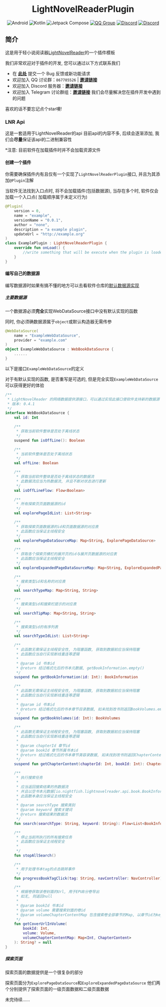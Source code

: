 <div align="center">
    <h1>LightNovelReaderPlugin</h1>
    <a><img alt="Android" src="https://img.shields.io/badge/Android-3DDC84?logo=android&logoColor=white&style=for-the-badge"/></a>
    <a><img alt="Kotlin" src="https://img.shields.io/badge/Kotlin-0095D5.svg?logo=kotlin&logoColor=white&style=for-the-badge"/></a>
    <a><img alt="Jetpack Compose" src="https://img.shields.io/badge/Jetpack%20Compose-4285F4?logo=jetpackcompose&logoColor=white&style=for-the-badge"></a>
    <a href="http://qm.qq.com/cgi-bin/qm/qr?_wv=1027&k=P__gXIArh5UDBsEq7ttd4WhIYnNh3y1t&authKey=GAsRKEZ%2FwHpzRv19hNJsDnknOc86lYzNIHMPy2Jxt3S3U8f90qestOd760IAj%2F3l&noverify=0&group_code=867785526"><img alt="QQ Group" src="https://img.shields.io/badge/QQ讨论群-867785526-brightgreen.svg?logoColor=white&style=for-the-badge"></a>
    <a href="https://discord.gg/bfvPqSWX"><img alt="Discord" src="https://img.shields.io/badge/Discord-JOIN-4285F4.svg?logo=discord&logoColor=white&style=for-the-badge"></a>
    <a href="https://t.me/lightnoble"><img alt="Discord" src="https://img.shields.io/badge/Telegram-JOIN-188FCA.svg?logo=telegram&logoColor=white&style=for-the-badge"></a>
</div>

## 简介

这是用于轻小说阅读器[LightNovelReader](https://github.com/dmzz-yyhyy/LightNovelReader)的一个插件模板

我们非常欢迎对于插件的开发, 您可以通过以下方式联系我们

- 在 [**此处**](https://github.com/dmzz-yyhyy/LightNovelReader/issues/new/choose) 提交一个 Bug
  反馈或新功能请求
- 欢迎加入 QQ 讨论群：`867785526` | [**邀请链接**](http://qm.qq.com/cgi-bin/qm/qr?_wv=1027&k=P__gXIArh5UDBsEq7ttd4WhIYnNh3y1t&authKey=GAsRKEZ%2FwHpzRv19hNJsDnknOc86lYzNIHMPy2Jxt3S3U8f90qestOd760IAj%2F3l&noverify=0&group_code=867785526)
- 欢迎加入 Discord 服务器：[**邀请链接**](https://discord.gg/fCxRfsFS)
- 欢迎加入 Telegram 讨论群组：[**邀请链接**](https://t.me/lightnoble)
  我们会尽量解决您在插件开发中遇到的问题

喜欢的话不要忘记点个star噢!

### LNR Api

这是一套适用于LightNovelReader的api
目前api的内容不多, 后续会逐渐添加, 我们会**尽量**保证该api的二进制兼容性

*注意: 目前软件在加载插件时并不会加载资源文件

#### 创建一个插件

你需要确保插件内有且仅有一个实现了```LightNovelReaderPlugin```接口, 并且为其添加```@Plugin```注解

当软件无法找到入口点时, 将不会加载插件(包括数据源), 当存在多个时, 软件仅会加载一个入口点(
加载顺序属于未定义行为)

```kotlin
@Plugin(
    version = 0,
    name = "example",
    versionName = "0.0.1",
    author = "none",
    description = "a example plugin",
    updateUrl = "http://example.org"
)
class ExamplePlugin : LightNovelReaderPlugin {
    override fun onLoad() {
        //write something that will be execute when the plugin is loaded
    }
}
```

#### 编写自己的数据源

编写数据源时如果有搞不懂的地方可以去看软件仓库的[默认数据源实现](https://github.com/dmzz-yyhyy/LightNovelReader/tree/refactoring/app/src/main/kotlin/indi/dmzz_yyhyy/lightnovelreader/defaultplugin)

##### 主要数据源

一个数据源必须**完全**实现WebDataSource接口中没有默认实现的函数

同时, 你必须确数据源属于```object```或默认构造器无需传参

```kotlin
@WebDataSource(
    name = "ExampleWebDataSource",
    provider = "example.com"
)
object ExampleWebDataSource : WebBookDataSource {
    ......
}
```

以下是接口```ExampleWebDataSource```的定义

对于有默认实现的函数, 是否重写是可选的, 但是完全实现```ExampleWebDataSource```可以获得更好的体验

```kotlin
/**
 * LightNovelReader 的网络数据提供源接口，可以通过实现此接口使软件支持新的数据源
 * 版本: 0.4.1
 */
interface WebBookDataSource {
    val id: Int

    /**
     * 获取当前软件整体是否处于离线状态
     */
    suspend fun isOffLine(): Boolean

    /**
     * 当前软件整体是否处于离线状态
     */
    val offLine: Boolean

    /**
     * 获取当前软件整体是否处于离线状态的数据流
     * 此数据流应当为热数据流, 并且不断对状态进行更新
     */
    val isOffLineFlow: Flow<Boolean>

    /**
     * 所有探索页页面数据源的id
     */
    val explorePageIdList: List<String>

    /**
     * 获取探索页面数据源的id和页面数据源的对应表
     * 此函数应当保证主线程安全
     */
    val explorePageDataSourceMap: Map<String, ExplorePageDataSource>

    /**
     * 获取各个探索页横栏的展开页的id与展开页数据源的对应表
     * 此函数应当保证主线程安全
     */
    val exploreExpandedPageDataSourceMap: Map<String, ExploreExpandedPageDataSource>

    /**
     * 搜索类型id和名称的对应表
     */
    val searchTypeMap: Map<String, String>

    /**
     * 搜索类型id和搜索栏提示的对应表
     */
    val searchTipMap: Map<String, String>

    /**
     * 搜索类型id的有序列表
     */
    val searchTypeIdList: List<String>

    /**
     * 此函数无需保证主线程安全性, 为阻塞函数, 获取到数据前应当保持阻塞
     * 此函数应当自行实现断线重连等逻辑
     *
     * @param id 书本id
     * @return 经过格式化后的书本元数据, getBookInformation.empty()
     */
    suspend fun getBookInformation(id: Int): BookInformation

    /**
     * 此函数无需保证主线程安全性, 为阻塞函数, 获取到数据前应当保持阻塞
     * 此函数应当自行实现断线重连等逻辑
     *
     * @param id 书本id
     * @return 经过格式化后的书本章节目录数据, 如未找到改书则返回BookVolumes.empty
     */
    suspend fun getBookVolumes(id: Int): BookVolumes

    /**
     * 此函数无需保证主线程安全性, 为阻塞函数, 获取到数据前应当保持阻塞
     * 此函数应当自行实现断线重连等逻辑
     *
     * @param chapterId 章节id
     * @param bookId 章节所属书本id
     * @return 经过格式化后的书本章节类容录数据, 如未找到改书则返回ChapterContent.empty()
     */
    suspend fun getChapterContent(chapterId: Int, bookId: Int): ChapterContent

    /**
     * 执行搜索任务
     *
     * 应当返回搜索结果的热数据流
     * 并且以空书本元数据[io.nightfish.lightnovelreader.api.book.BookInformation.Companion.empty]作为列表结尾时表示搜索结束
     * 此函数本身应当保证主线程安全
     *
     * @param searchType 搜索类别
     * @param keyword 搜索关键词
     * @return 搜索结果的数据流
     */
    fun search(searchType: String, keyword: String): Flow<List<BookInformation>>

    /**
     * 停止当前所执行的所有搜索任务
     * 此函数应当保证主线程安全
     *
     */
    fun stopAllSearch()

    /**
     * 用于处理书本tag的点击跳转事件
     */
    fun progressBookTagClick(tag: String, navController: NavController) {}

    /**
     * 根据卷获取该卷封面的Url, 用于EPUB分卷导出
     * 如无, 则返回null
     *
     * @param bookId 书本id
     * @param volume 需要搜索封面的卷id
     * @param volumeChapterContentMap 包含搜索卷全部章节的Map, 以章节id为key
     */
    fun getCoverUrlInVolume(
        bookId: Int,
        volume: Volume,
        volumeChapterContentMap: Map<Int, ChapterContent>
    ): String? = null
}
```

##### 探索页面

探索页面的数据提供是一个很复杂的部分

探索页面分为```ExplorePageDataSource```和```ExploreExpandedPageDataSource```
他们两个分别提供了探索页面的一级页面数据和二级页面数据

未完待续......
